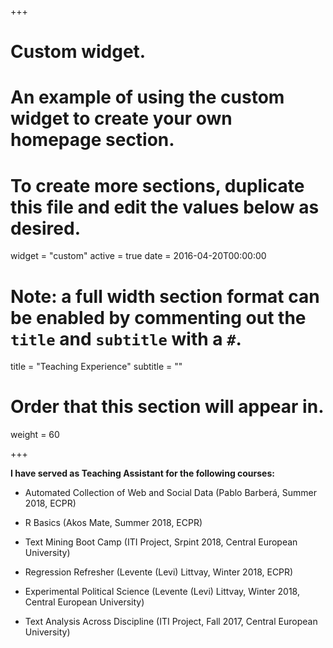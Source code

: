 +++
# Custom widget.
# An example of using the custom widget to create your own homepage section.
# To create more sections, duplicate this file and edit the values below as desired.
widget = "custom"
active = true
date = 2016-04-20T00:00:00

# Note: a full width section format can be enabled by commenting out the `title` and `subtitle` with a `#`.
title = "Teaching Experience"
subtitle = ""

# Order that this section will appear in.
weight = 60

+++

**I have served as Teaching Assistant for the following courses:**

+ Automated Collection of Web and Social Data (Pablo Barberá, Summer 2018, ECPR)

+ R Basics (Akos Mate, Summer 2018, ECPR)

+ Text Mining Boot Camp (ITI Project, Srpint 2018, Central European University)

+ Regression Refresher (Levente (Levi) Littvay, Winter 2018, ECPR)

+ Experimental Political Science (Levente (Levi) Littvay, Winter 2018, Central European University)

+ Text Analysis Across Discipline (ITI Project, Fall 2017, Central European University)
